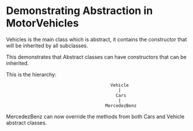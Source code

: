 # Demonstrating Abstraction in MotorVehicles

Vehicles is the main class which is abstract, it contains the constructor that will be inherited by all subclasses.

This demonstrates that Abstract classes can have constructors that can be inherited.

This is the hierarchy: 

                                            Vehicle
                                               |
                                              Cars
                                               |
                                          MercedezBenz

MercedezBenz can now override the methods from both Cars and Vehicle abstract classes.
